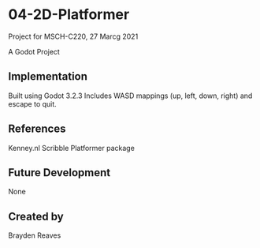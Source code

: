 # 04-2D-Platformer
Project for MSCH-C220, 27 Marcg 2021

A Godot Project 

## Implementation
Built using Godot 3.2.3
Includes WASD mappings (up, left, down, right) and escape to quit.

## References
Kenney.nl Scribble Platformer package

## Future Development
None

## Created by 
Brayden Reaves
